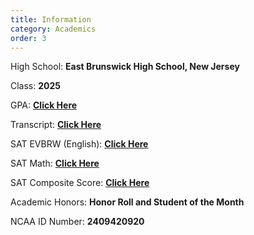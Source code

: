 ```yaml
---
title: Information
category: Academics
order: 3
---
```


High School: **East Brunswick High School, New Jersey**

Class: **2025**

GPA: [**Click Here**](https://recruit.aaravbatra.me/academics/transcript)

Transcript: [**Click Here**](https://recruit.aaravbatra.me/academics/transcript)

SAT EVBRW (English): [**Click Here**](https://recruit.aaravbatra.me/academics/sat-scores)

SAT Math: [**Click Here**](https://recruit.aaravbatra.me/academics/sat-scores)

SAT Composite Score: [**Click Here**](https://recruit.aaravbatra.me/academics/sat-scores)

Academic Honors: **Honor Roll and Student of the Month**

NCAA ID Number: **2409420920**
